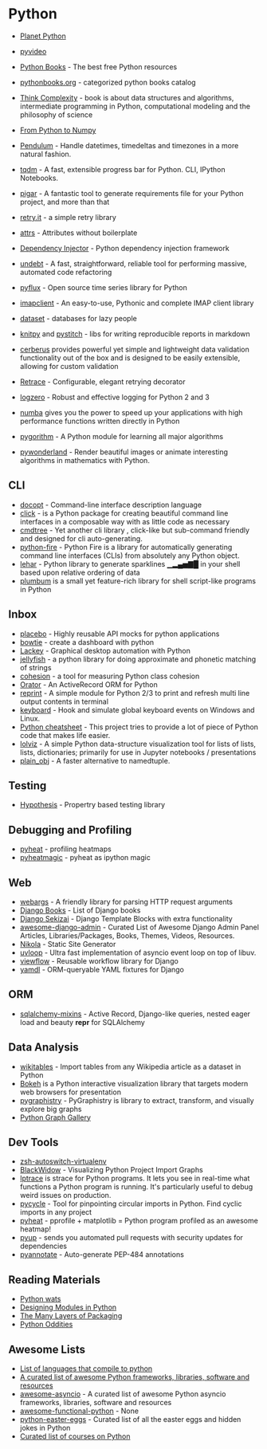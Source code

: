 # Python


* [Planet Python](http://planetpython.org/)
* [pyvideo](http://pyvideo.org/)
* [Python Books](http://pythonbooks.revolunet.com/) - The best free Python resources
* [pythonbooks.org](http://pythonbooks.org/) - categorized python books catalog
* [Think Complexity](http://greenteapress.com/complexity/html/index.html) - book is about data structures and algorithms, intermediate programming in Python, computational modeling and the philosophy of science
* [From Python to Numpy](http://www.labri.fr/perso/nrougier/from-python-to-numpy/)

* [Pendulum](https://pendulum.eustace.io/) - Handle datetimes, timedeltas and timezones in a more natural fashion.
* [tqdm](https://github.com/tqdm/tqdm) - A fast, extensible progress bar for Python. CLI, IPython Notebooks.
* [pigar](https://github.com/Damnever/pigar) - A fantastic tool to generate requirements file for your Python project, and more than that
* [retry.it](https://github.com/seemethere/retry.it) - a simple retry library
* [attrs](https://attrs.readthedocs.io/en/stable/) - Attributes without boilerplate
* [Dependency Injector](https://github.com/ets-labs/python-dependency-injector) - Python dependency injection framework
* [undebt](https://github.com/Yelp/undebt) - A fast, straightforward, reliable tool for performing massive, automated code refactoring
* [pyflux](https://github.com/RJT1990/pyflux) - Open source time series library for Python
* [imapclient](https://github.com/mjs/imapclient) - An easy-to-use, Pythonic and complete IMAP client library
* [dataset](https://dataset.readthedocs.io/en/latest/index.html) - databases for lazy people
* [knitpy](https://github.com/janschulz/knitpy) and [pystitch](https://pystitch.github.io/) - libs for writing reproducible reports in markdown
* [cerberus](http://docs.python-cerberus.org/en/stable/) provides powerful yet simple and lightweight data validation functionality out of the box and is designed to be easily extensible, allowing for custom validation
* [Retrace](http://d0ugal.github.io/retrace/) - Configurable, elegant retrying decorator
* [logzero](https://github.com/metachris/logzero) - Robust and effective logging for Python 2 and 3
* [numba](http://numba.pydata.org/) gives you the power to speed up your applications with high performance functions written directly in Python
* [pygorithm](https://github.com/OmkarPathak/pygorithm) - A Python module for learning all major algorithms
* [pywonderland](https://github.com/neozhaoliang/pywonderland) - Render beautiful images or animate interesting algorithms in mathematics with Python.


## CLI

* [docopt](http://docopt.org) - Command-line interface description language
* [click](http://click.pocoo.org/) - is a Python package for creating beautiful command line interfaces in a composable way with as little code as necessary
* [cmdtree](https://github.com/winkidney/cmdtree) - Yet another cli library , click-like but sub-command friendly and designed for cli auto-generating.
* [python-fire](https://github.com/google/python-fire) - Python Fire is a library for automatically generating command line interfaces (CLIs) from absolutely any Python object.
* [lehar](http://darxtrix.in/lehar/) - Python library to generate sparklines ▁▂▄▅▇█ in your shell based upon relative ordering of data
* [plumbum](https://plumbum.readthedocs.io/en/latest/) is a small yet feature-rich library for shell script-like programs in Python

## Inbox

* [placebo](https://github.com/huseyinyilmaz/placebo) - Highly reusable API mocks for python applications
* [bowtie](https://github.com/jwkvam/bowtie) - create a dashboard with python
* [Lackey](https://github.com/glitchassassin/lackey) - Graphical desktop automation with Python
* [jellyfish](https://github.com/jamesturk/jellyfish) - a python library for doing approximate and phonetic matching of strings
* [cohesion](https://github.com/mschwager/cohesion) - a tool for measuring Python class cohesion
* [Orator](https://orator-orm.com/) - An ActiveRecord ORM for Python
* [reprint](https://github.com/Yinzo/reprint) - A simple module for Python 2/3 to print and refresh multi line output contents in terminal
* [keyboard](https://github.com/boppreh/keyboard) - Hook and simulate global keyboard events on Windows and Linux.
* [Python cheatsheet](https://www.pythonsheets.com/) - This project tries to provide a lot of piece of Python code that makes life easier.
* [lolviz](https://github.com/parrt/lolviz) - A simple Python data-structure visualization tool for lists of lists, lists, dictionaries; primarily for use in Jupyter notebooks / presentations
* [plain_obj](https://github.com/suzaku/plain_obj) - A faster alternative to namedtuple.

## Testing

* [Hypothesis](https://hypothesis.readthedocs.io/en/latest/) - Propertry based testing library

## Debugging and Profiling

* [pyheat](https://github.com/csurfer/pyheat) - profiling heatmaps
* [pyheatmagic](https://github.com/csurfer/pyheatmagic) - pyheat as ipython magic

## Web

* [webargs](http://webargs.readthedocs.io) - A friendly library for parsing HTTP request arguments
* [Django Books](http://djangoweekly.com/books/) - List of Django books
* [Django Sekizai](https://github.com/ojii/django-sekizai) - Django Template Blocks with extra functionality
* [awesome-django-admin](https://github.com/originalankur/awesome-django-admin) - Curated List of Awesome Django Admin Panel Articles, Libraries/Packages, Books, Themes, Videos, Resources.
* [Nikola](https://getnikola.com/) - Static Site Generator
* [uvloop](https://github.com/MagicStack/uvloop) - Ultra fast implementation of asyncio event loop on top of libuv.
* [viewflow](http://viewflow.io) - Reusable workflow library for Django
* [yamdl](https://github.com/andrewgodwin/yamdl) - ORM-queryable YAML fixtures for Django


## ORM

* [sqlalchemy-mixins](https://github.com/absent1706/sqlalchemy-mixins) - Active Record, Django-like queries, nested eager load and beauty __repr__ for SQLAlchemy


## Data Analysis

* [wikitables](https://github.com/bcicen/wikitables) - Import tables from any Wikipedia article as a dataset in Python
* [Bokeh](http://bokeh.pydata.org/en/latest/) is a Python interactive visualization library that targets modern web browsers for presentation 
* [pygraphistry](https://github.com/graphistry/pygraphistry) - PyGraphistry is library to extract, transform, and visually explore big graphs
* [Python Graph Gallery](https://python-graph-gallery.com/)

## Dev Tools

* [zsh-autoswitch-virtualenv](https://github.com/MichaelAquilina/zsh-autoswitch-virtualenv)
* [BlackWidow](https://github.com/madisonmay/BlackWidow) - Visualizing Python Project Import Graphs
* [lptrace](https://github.com/khamidou/lptrace#technical-details) is strace for Python programs. It lets you see in real-time what functions a Python program is running. It's particularly useful to debug weird issues on production.
* [pycycle](https://github.com/bndr/pycycle) - Tool for pinpointing circular imports in Python. Find cyclic imports in any project
* [pyheat](https://github.com/csurfer/pyheat) - pprofile + matplotlib = Python program profiled as an awesome heatmap!
* [pyup](https://pyup.io) - sends you automated pull requests with security updates for dependencies
* [pyannotate](https://github.com/dropbox/pyannotate) - Auto-generate PEP-484 annotations


## Reading Materials

* [Python wats](https://github.com/cosmologicon/pywat)
* [Designing Modules in Python](https://hashedin.com/training/designing-modules-in-python-ebook/)
* [The Many Layers of Packaging](http://sedimental.org/the_packaging_gradient.html) 
* [Python Oddities](https://twitter.com/i/moments/871564334832304128)

## Awesome Lists

* [List of languages that compile to python](https://github.com/vindarel/languages-that-compile-to-python)
* [A curated list of awesome Python frameworks, libraries, software and resources](http://awesome-python.com/)
* [awesome-asyncio](https://github.com/timofurrer/awesome-asyncio) - A curated list of awesome Python asyncio frameworks, libraries, software and resources
* [awesome-functional-python](https://github.com/sfermigier/awesome-functional-python) - None
* [python-easter-eggs](https://github.com/OrkoHunter/python-easter-eggs) - Curated list of all the easter eggs and hidden jokes in Python
* [Curated list of courses on Python](http://bafflednerd.com/learn-python-online/)
